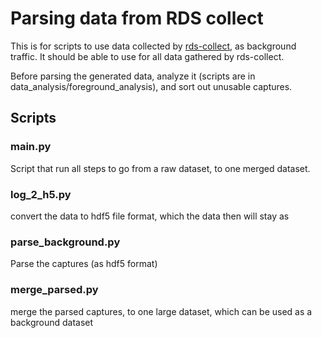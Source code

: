 # Parsing data from RDS collect
This is for scripts to use data collected by [rds-collect](https://github.com/C-Sand/rds-collect), as background traffic. It should be able to use for all data gathered by rds-collect.

Before parsing the generated data, analyze it (scripts are in data_analysis/foreground_analysis), and sort out unusable captures.

## Scripts

### main.py
Script that run all steps to go from a raw dataset, to one merged dataset.

### log_2_h5.py
convert the data to hdf5 file format, which the data then will stay as 

### parse_background.py
Parse the captures (as hdf5 format)

### merge_parsed.py
merge the parsed captures, to one large dataset, which can be used as a background dataset